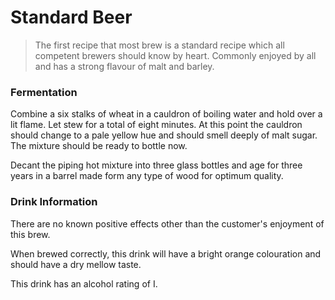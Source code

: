 # Standard Beer

> The first recipe that most brew is a standard recipe which all competent brewers should know by heart. Commonly enjoyed by all and has a strong flavour of malt and barley.

### Fermentation

Combine a six stalks of wheat in a cauldron of boiling water and hold over a lit flame. Let stew for a total of eight minutes. At this point the cauldron should change to a pale yellow hue and should smell deeply of malt sugar. The mixture should be ready to bottle now.

Decant the piping hot mixture into three glass bottles and age for three years in a barrel made form any type of wood for optimum quality.

### Drink Information

There are no known positive effects other than the customer's enjoyment of this brew.

When brewed correctly, this drink will have a bright orange colouration and should have a dry mellow taste.

This drink has an alcohol rating of I.
